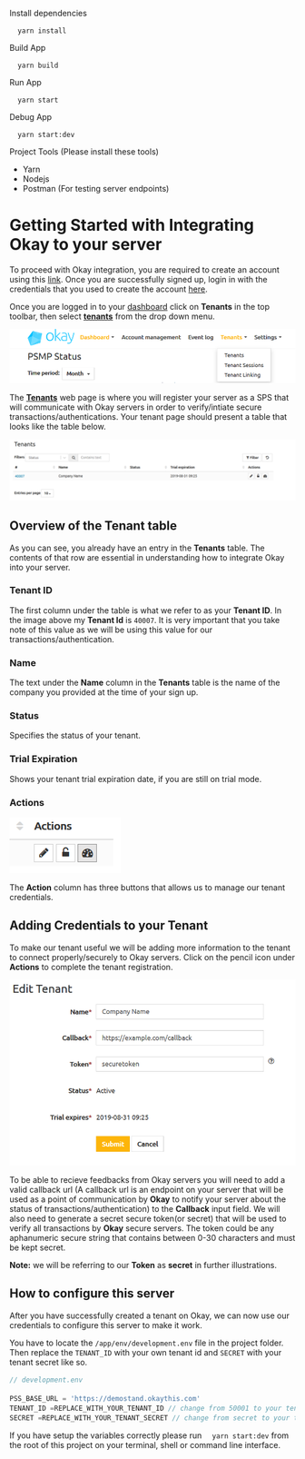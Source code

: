 Install dependencies
```
  yarn install
```
Build App
```
  yarn build
```
Run App
```
  yarn start
```

Debug App
```
  yarn start:dev
```

Project Tools (Please install these tools)
- Yarn
- Nodejs
- Postman (For testing server endpoints)

# Getting Started with Integrating Okay to your server

 To proceed with Okay integration, you are required to create an account using this [link](https://okaythis.com/signup). Once you are successfully signed up, login in with the credentials that you used to create the account [here](https://demostand.okaythis.com/multi-tenant-admin/login).

 Once you are logged in to your [dashboard](https://demostand.okaythis.com/pss-admin/dashboard) click on **Tenants** in the top toolbar, then select [**tenants**](https://demostand.okaythis.com/multi-tenant-admin/tenants) from the drop down menu.

 ![Dashboard Toolbar Image](/app/src/public/images/toolbar-tenants.png)

 The [**Tenants**](https://demostand.okaythis.com/multi-tenant-admin/tenants) web page is where you will register your server as a SPS that will communicate with Okay servers in order to verify/intiate secure transactions/authentications. Your tenant page should present a table that looks like the table below.

 ![Tenant Table Image](/app/src/public/images/tenant-dashboard.png)

## Overview of the Tenant table

 As you can see, you already have an entry in the **Tenants** table. The contents of that row are essential in understanding how to integrate Okay into your server.

### Tenant ID

 The first column under the table is what we refer to as your **Tenant ID**. In the image above my **Tenant Id** is `40007`. It is very important that you take note of this value as we will be using this value for our transactions/authentication.

### Name

 The text under the **Name** column in the **Tenants** table is the name of the company you provided at the time of your sign up. 

### Status

 Specifies the status of your tenant.

### Trial Expiration

 Shows your tenant trial expiration date, if you are still on trial mode.

### Actions

![Action Column Image](/app/src/public/images/tenants-action-column.png)

The **Action** column has three buttons that allows us to manage our tenant credentials.

## Adding Credentials to your Tenant

To make our tenant useful we will be adding more information to the tenant to connect properly/securely to Okay servers. Click on the pencil icon under **Actions** to complete the tenant registration.

![Edit Tenant Image](/app/src/public/images/edit-tenant.png)

To be able to recieve feedbacks from Okay servers you will need to add a valid callback url (A callback url is an endpoint on your server that will be used as a point of communication by **Okay** to notify your server about the status of transactions/authentication) to the **Callback** input field. We will also need to generate a secret secure token(or secret) that will be used to verify all transactions by **Okay** secure servers. The token could be any aphanumeric secure string that contains between 0-30 characters and must be kept secret.

**Note:** we will be referring to our **Token** as **secret** in further illustrations.

## How to configure this server

After you have successfully created a tenant on Okay, we can now use our credentials to configure this server to make it work. 

You have to locate the `/app/env/development.env` file in the project folder. Then replace the `TENANT_ID` with your own tenant id and `SECRET` with your tenant secret like so.
```js
// development.env

PSS_BASE_URL = 'https://demostand.okaythis.com'
TENANT_ID =REPLACE_WITH_YOUR_TENANT_ID // change from 50001 to your tenant id
SECRET =REPLACE_WITH_YOUR_TENANT_SECRET // change from secret to your tenant secret
```

If you have setup the variables correctly please run `  yarn start:dev` from the root of this project on your terminal, shell or command line interface.